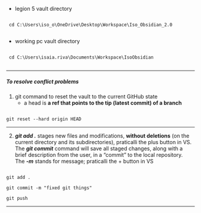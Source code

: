 - legion 5 vault directory
```console

 cd C:\Users\iso_o\OneDrive\Desktop\Workspace\Iso_Obsidian_2.0
 
```
- working pc vault directory
```console

 cd C:\Users\isaia.riva\Documents\Workspace\IsoObsidian
 
```
----
##### To resolve conflict problems
1. git command to reset the vault to the current GitHub state
	- a head is **a ref that points to the tip (latest commit) of a branch**
```console

git reset --hard origin HEAD

```
---
2. ***git add .*** stages new files and modifications, **without deletions** (on the current directory and its subdirectories), praticalli the plus button in VS. The ***git commit*** command will save all staged changes, along with a brief description from the user, in a “commit” to the local repository. The ***-m*** stands for message; praticalli the + button in VS
```console

git add .

git commit -m "fixed git things"

git push

```
---

